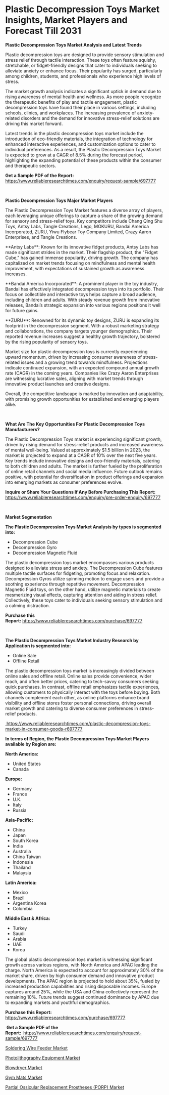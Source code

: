 <p><h1>Plastic Decompression Toys Market Insights, Market Players and Forecast Till 2031</h1></p><p><strong>Plastic Decompression Toys Market Analysis and Latest Trends</strong></p>
<p><p>Plastic decompression toys are designed to provide sensory stimulation and stress relief through tactile interaction. These toys often feature squishy, stretchable, or fidget-friendly designs that cater to individuals seeking to alleviate anxiety or enhance focus. Their popularity has surged, particularly among children, students, and professionals who experience high levels of stress.</p><p>The market growth analysis indicates a significant uptick in demand due to rising awareness of mental health and wellness. As more people recognize the therapeutic benefits of play and tactile engagement, plastic decompression toys have found their place in various settings, including schools, clinics, and workplaces. The increasing prevalence of anxiety-related disorders and the demand for innovative stress-relief solutions are driving this market forward.</p><p>Latest trends in the plastic decompression toys market include the introduction of eco-friendly materials, the integration of technology for enhanced interactive experiences, and customization options to cater to individual preferences. As a result, the Plastic Decompression Toys Market is expected to grow at a CAGR of 8.5% during the forecast period, highlighting the expanding potential of these products within the consumer and therapeutic sectors.</p></p>
<p><strong>Get a Sample PDF of the Report:&nbsp;</strong> <a href="https://www.reliableresearchtimes.com/enquiry/request-sample/697777?utm_campaign=1383&utm_medium=2&utm_source=Github&utm_content=ia&utm_term=29092024&utm_id=plastic-decompression-toys">https://www.reliableresearchtimes.com/enquiry/request-sample/697777</a></p>
<p>&nbsp;</p>
<p><strong>Plastic Decompression Toys Major Market Players</strong></p>
<p><p>The Plastic Decompression Toys Market features a diverse array of players, each leveraging unique offerings to capture a share of the growing demand for sensory and stress-relief toys. Key competitors include Chang Qing Shu Toys, Antsy Labs, Tangle Creations, Lego, MOKURU, Bandai America Incorporated, ZURU, Yiwu Flybear Toy Company Limited, Crazy Aaron Enterprises, and Tangle Creations.</p><p>**Antsy Labs**: Known for its innovative fidget products, Antsy Labs has made significant strides in the market. Their flagship product, the "Fidget Cube," has gained immense popularity, driving growth. The company has capitalized on market trends focusing on mindfulness and mental health improvement, with expectations of sustained growth as awareness increases.</p><p>**Bandai America Incorporated**: A prominent player in the toy industry, Bandai has effectively integrated decompression toys into its portfolio. Their focus on collectible and interactive toys helps capture a broad audience, including children and adults. With steady revenue growth from innovative releases, Bandai’s strategic expansion into various regions positions it well for future gains.</p><p>**ZURU**: Renowned for its dynamic toy designs, ZURU is expanding its footprint in the decompression segment. With a robust marketing strategy and collaborations, the company targets younger demographics. Their reported revenue increases suggest a healthy growth trajectory, bolstered by the rising popularity of sensory toys.</p><p>Market size for plastic decompression toys is currently experiencing upward momentum, driven by increasing consumer awareness of stress-related issues and a growing trend towards mindfulness. Projections indicate continued expansion, with an expected compound annual growth rate (CAGR) in the coming years. Companies like Crazy Aaron Enterprises are witnessing lucrative sales, aligning with market trends through innovative product launches and creative designs.</p><p>Overall, the competitive landscape is marked by innovation and adaptability, with promising growth opportunities for established and emerging players alike.</p></p>
<p>&nbsp;</p>
<p><strong>What Are The Key Opportunities For Plastic Decompression Toys Manufacturers?</strong></p>
<p><p>The Plastic Decompression Toys market is experiencing significant growth, driven by rising demand for stress-relief products and increased awareness of mental well-being. Valued at approximately $1.5 billion in 2023, the market is projected to expand at a CAGR of 10% over the next five years. Key trends include innovative designs and eco-friendly materials, catering to both children and adults. The market is further fueled by the proliferation of online retail channels and social media influence. Future outlook remains positive, with potential for diversification in product offerings and expansion into emerging markets as consumer preferences evolve.</p></p>
<p><strong>Inquire or Share Your Questions If Any Before Purchasing This Report:</strong> <a href="https://www.reliableresearchtimes.com/enquiry/pre-order-enquiry/697777?utm_campaign=1383&utm_medium=2&utm_source=Github&utm_content=ia&utm_term=29092024&utm_id=plastic-decompression-toys">https://www.reliableresearchtimes.com/enquiry/pre-order-enquiry/697777</a></p>
<p>&nbsp;</p>
<p><strong>Market Segmentation</strong></p>
<p><strong>The Plastic Decompression Toys Market Analysis by types is segmented into:</strong></p>
<p><ul><li>Decompression Cube</li><li>Decompression Gyro</li><li>Decompression Magnetic Fluid</li></ul></p>
<p><p>The plastic decompression toys market encompasses various products designed to alleviate stress and anxiety. The Decompression Cube features multiple tactile surfaces for fidgeting, promoting focus and relaxation. Decompression Gyros utilize spinning motion to engage users and provide a soothing experience through repetitive movement. Decompression Magnetic Fluid toys, on the other hand, utilize magnetic materials to create mesmerizing visual effects, capturing attention and aiding in stress relief. Collectively, these toys cater to individuals seeking sensory stimulation and a calming distraction.</p></p>
<p><strong>Purchase this Report:&nbsp;</strong><a href="https://www.reliableresearchtimes.com/purchase/697777?utm_campaign=1383&utm_medium=2&utm_source=Github&utm_content=ia&utm_term=29092024&utm_id=plastic-decompression-toys">https://www.reliableresearchtimes.com/purchase/697777</a></p>
<p>&nbsp;</p>
<p><strong>The Plastic Decompression Toys Market Industry Research by Application is segmented into:</strong></p>
<p><ul><li>Online Sale</li><li>Offline Retail</li></ul></p>
<p><p>The plastic decompression toys market is increasingly divided between online sales and offline retail. Online sales provide convenience, wider reach, and often better prices, catering to tech-savvy consumers seeking quick purchases. In contrast, offline retail emphasizes tactile experiences, allowing customers to physically interact with the toys before buying. Both channels complement each other, as online platforms enhance brand visibility and offline stores foster personal connections, driving overall market growth and catering to diverse consumer preferences in stress-relief products.</p></p>
<p><a href="https://www.reliableresearchtimes.com/plastic-decompression-toys-market-in-consumer-goods-r697777?utm_campaign=1383&utm_medium=2&utm_source=Github&utm_content=ia&utm_term=29092024&utm_id=plastic-decompression-toys">&nbsp;https://www.reliableresearchtimes.com/plastic-decompression-toys-market-in-consumer-goods-r697777</a></p>
<p><strong>In terms of Region, the Plastic Decompression Toys Market Players available by Region are:</strong></p>
<p>
    <p> <strong> North America: </strong>
        <ul>
            <li>United States</li>
            <li>Canada</li>
        </ul>
        </p> 
    <p> <strong> Europe: </strong>
        <ul>
            <li>Germany</li>
            <li>France</li>
            <li>U.K.</li>
            <li>Italy</li>
            <li>Russia</li>
        </ul>
        </p> 
    <p> <strong> Asia-Pacific: </strong>
        <ul>
            <li>China</li>
            <li>Japan</li>
            <li>South Korea</li>
            <li>India</li>
            <li>Australia</li>
            <li>China Taiwan</li>
            <li>Indonesia</li>
            <li>Thailand</li>
            <li>Malaysia</li>
        </ul>
        </p> 
    <p> <strong> Latin America: </strong>
        <ul>
            <li>Mexico</li>
            <li>Brazil</li>
            <li>Argentina Korea</li>
            <li>Colombia</li>
        </ul>
        </p> 
    <p> <strong> Middle East & Africa: </strong>
        <ul>
            <li>Turkey</li>
            <li>Saudi</li>
            <li>Arabia</li>
            <li>UAE</li>
            <li>Korea</li>
        </ul>
    </p>
    </p>
<p><p>The global plastic decompression toys market is witnessing significant growth across various regions, with North America and APAC leading the charge. North America is expected to account for approximately 30% of the market share, driven by high consumer demand and innovative product developments. The APAC region is projected to hold about 35%, fueled by increased production capabilities and rising disposable incomes. Europe captures around 25%, while the USA and China collectively represent the remaining 10%. Future trends suggest continued dominance by APAC due to expanding markets and youthful demographics.</p></p>
<p><strong>Purchase this Report: </strong><a href="https://www.reliableresearchtimes.com/purchase/697777?utm_campaign=1383&utm_medium=2&utm_source=Github&utm_content=ia&utm_term=29092024&utm_id=plastic-decompression-toys">https://www.reliableresearchtimes.com/purchase/697777</a></p>
<p>&nbsp;<strong>Get a Sample PDF of the Report:&nbsp;&nbsp;</strong><a href="https://www.reliableresearchtimes.com/enquiry/request-sample/697777?utm_campaign=1383&utm_medium=2&utm_source=Github&utm_content=ia&utm_term=29092024&utm_id=plastic-decompression-toys">https://www.reliableresearchtimes.com/enquiry/request-sample/697777</a></p>
<p><strong></strong></p>
<p><p><a href="https://github.com/bmorecock/Market-Research-Report-List-5/blob/main/soldering-wire-feeder-market.md?utm_campaign=1383&utm_medium=2&utm_source=Github&utm_content=ia&utm_term=29092024&utm_id=plastic-decompression-toys">Soldering Wire Feeder Market</a></p><p><a href="https://issuu.com/reportprime-2/docs/photolithography-equipment-market-s_5d278e59a91864?utm_campaign=1383&utm_medium=2&utm_source=Github&utm_content=ia&utm_term=29092024&utm_id=plastic-decompression-toys">Photolithography Equipment Market</a></p><p><a href="https://www.linkedin.com/pulse/future-insights-blowdryer-market-trends-regional-analysis-year-39qrf?utm_campaign=1383&utm_medium=2&utm_source=Github&utm_content=ia&utm_term=29092024&utm_id=plastic-decompression-toys">Blowdryer Market</a></p><p><a href="https://www.linkedin.com/pulse/pioneering-growth-analyzing-global-gym-mats-market-dynamics-nvpyf?utm_campaign=1383&utm_medium=2&utm_source=Github&utm_content=ia&utm_term=29092024&utm_id=plastic-decompression-toys">Gym Mats Market</a></p><p><a href="https://issuu.com/reportprime-2/docs/partial-ossicular-replacement-prost_5fa3fcfbf92e09?utm_campaign=1383&utm_medium=2&utm_source=Github&utm_content=ia&utm_term=29092024&utm_id=plastic-decompression-toys">Partial Ossicular Replacement Prostheses (PORP) Market</a></p></p>